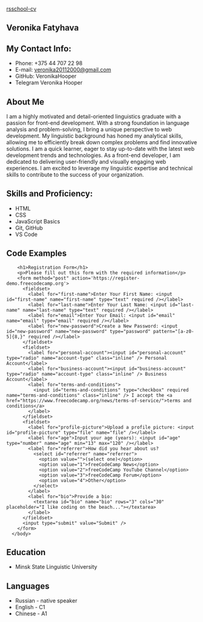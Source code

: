 [rsschool-cv](https://VeronikaHooper.github.io/rsschool-cv/cv)
## Veronika Fatyhava
## My Contact Info:
* Phone: +375 44 707 22 98
* E-mail: veronika20112000@gmail.com
* GitHub: VeronikaHooper
* Telegram Veronika Hooper
## About Me
 I am a highly motivated and detail-oriented linguistics graduate with a passion for front-end development. With a strong foundation in language analysis and problem-solving, I bring a unique perspective to web development.  My linguistic background has honed my analytical skills, allowing me to efficiently break down complex problems and find innovative solutions. I am a quick learner, eager to stay up-to-date with the latest web development trends and technologies. As a front-end developer, I am dedicated to delivering user-friendly and visually engaging web experiences. I am excited to leverage my linguistic expertise and technical skills to contribute to the success of your organization.
 ## Skills and Proficiency:
* HTML
* CSS
* JavaScript Basics
* Git, GitHub
* VS Code
## Code Examples
```<body>
    <h1>Registration Form</h1>
    <p>Please fill out this form with the required information</p>
    <form method="post" action='https://register-demo.freecodecamp.org'>
      <fieldset>
        <label for="first-name">Enter Your First Name: <input id="first-name" name="first-name" type="text" required /></label>
        <label for="last-name">Enter Your Last Name: <input id="last-name" name="last-name" type="text" required /></label>
        <label for="email">Enter Your Email: <input id="email" name="email" type="email" required /></label>
        <label for="new-password">Create a New Password: <input id="new-password" name="new-password" type="password" pattern="[a-z0-5]{8,}" required /></label>
      </fieldset>
      <fieldset>
        <label for="personal-account"><input id="personal-account" type="radio" name="account-type" class="inline" /> Personal Account</label>
        <label for="business-account"><input id="business-account" type="radio" name="account-type" class="inline" /> Business Account</label>
        <label for="terms-and-conditions">
          <input id="terms-and-conditions" type="checkbox" required name="terms-and-conditions" class="inline" /> I accept the <a href="https://www.freecodecamp.org/news/terms-of-service/">terms and conditions</a>
        </label>
      </fieldset>
      <fieldset>
        <label for="profile-picture">Upload a profile picture: <input id="profile-picture" type="file" name="file" /></label>
        <label for="age">Input your age (years): <input id="age" type="number" name="age" min="13" max="120" /></label>
        <label for="referrer">How did you hear about us?
          <select id="referrer" name="referrer">
            <option value="">(select one)</option>
            <option value="1">freeCodeCamp News</option>
            <option value="2">freeCodeCamp YouTube Channel</option>
            <option value="3">freeCodeCamp Forum</option>
            <option value="4">Other</option>
          </select>
        </label>
        <label for="bio">Provide a bio:
          <textarea id="bio" name="bio" rows="3" cols="30" placeholder="I like coding on the beach..."></textarea>
        </label>
      </fieldset>
      <input type="submit" value="Submit" />
    </form>
  </body>
  ```
## Education
* Minsk State Linguistic University
## Languages
* Russian - native speaker
* English - C1
* Chinese - A1